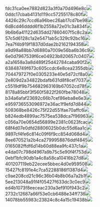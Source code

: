 fdc31ca0ee7882d823a3f0a70d496e8c<img  src="https://img.alicdn.com/bao/uploaded/i3/2639837995/TB2me9npIj_B1NjSZFHXXaDWpXa_!!2639837995.jpg_160x160.jpg">
0ddc17cbab4131d119cc57255178c80f<img  src="https://img.alicdn.com/bao/uploaded/i1/2639837995/O1CN0128vl0KHRyAexEmp_!!2639837995.jpg_160x160.jpg">
4426c29c7ccd6a96bec26ab17cd7be98<img  src="https://img.alicdn.com/bao/uploaded/i4/2639837995/O1CN0128vl03pVszyGMqJ_!!2639837995.jpg_160x160.jpg">
6d8cd46dddd6f1b2558a72e01c3a834f<img  src="https://img.alicdn.com/bao/uploaded/i2/2639837995/O1CN0128vl0Ih2dy6u3Fm_!!2639837995.jpg_160x160.jpg">
9b6b6a41122d635dd27860407f5c8c2a<img  src="https://img.alicdn.com/bao/uploaded/i4/2639837995/O1CN0128vl0WN9kjPa3ZD_!!2639837995.jpg_160x160.jpg">
57c5d6128c1a2e5471ab5c329c92bc16<img  src="https://img.alicdn.com/bao/uploaded/i3/2639837995/O1CN0128vl0EHQKbxN3lK_!!2639837995.jpg_160x160.jpg">
7ea7f4b919f1837d0dae2b2162194358<img  src="https://img.alicdn.com/bao/uploaded/i2/2639837995/O1CN0128vl0QpJsAxAuM2_!!2639837995.jpg_160x160.jpg">
a9d98a88bb7d6880a7009e56ba6b36c9<img  src="https://img.alicdn.com/bao/uploaded/i2/2639837995/TB2mEA3prZnBKNjSZFGXXbt3FXa_!!2639837995.jpg_160x160.jpg">
6e0d7967539f6ce04923b820657c0407<img  src="https://img.alicdn.com/bao/uploaded/i4/2639837995/O1CN0128vl0PRwlhNmqng_!!2639837995.jpg_160x160.jpg">
a2a1658a3a8d489f25d42784caba90f2<img  src="https://img.alicdn.com/bao/uploaded/i4/2639837995/O1CN0128vl0FocLMl3t6j_!!2639837995.jpg_160x160.jpg">
63848749f673c605ccdc6e8cea2355db<img  src="https://img.alicdn.com/bao/uploaded/i1/2639837995/O1CN0128vl0Y8l0ANbkeI_!!2639837995.jpg_160x160.jpg">
704479727f0e0305233e40e5d72cf8a0<img  src="https://img.alicdn.com/bao/uploaded/i2/2639837995/O1CN0128vl0XdJSdMeYER_!!2639837995.jpg_160x160.jpg">
2e809d2a34822bdafb631d8f8cef7037<img  src="https://img.alicdn.com/imgextra/i2/2639837995/O1CN0128vl0oJUE6NqqJv_!!2639837995.jpg">
c5519df9b754682963169b67052cd78f<img  src="https://img.alicdn.com/imgextra/i4/2639837995/O1CN0128vl0oJUd2gxmuH_!!2639837995.jpg">
8178a85bbf3f560f5822f260fbe78048<img  src="https://img.alicdn.com/imgextra/i1/2639837995/O1CN0128vl0i8geOiVtjX_!!2639837995.jpg">
b34a6afaf23692c66b7cef86eba8e6e3<img  src="https://img.alicdn.com/imgextra/i3/2639837995/O1CN0128vl0obzliXqSaj_!!2639837995.jpg">
e959736553096972e36ac1f9efd7d844<img  src="https://img.alicdn.com/imgextra/i3/2639837995/O1CN0128vl0nIlmtZH6Xy_!!2639837995.jpg">
508368be8426c75f22d551fae70affc6<img  src="https://img.alicdn.com/imgextra/i4/2639837995/O1CN0128vl0mTirRMs3e4_!!2639837995.jpg">
b824edb4899ac7575ea538dca7f96963<img  src="https://img.alicdn.com/imgextra/i4/2639837995/O1CN0128vl0msSHf05Vjy_!!2639837995.jpg">
c056a70e0654d56899e2381c0623fcac<img  src="https://img.alicdn.com/imgextra/i3/2639837995/O1CN0128vl0oxaDscJEkQ_!!2639837995.jpg">
68f4d07e0dfd28806025b0dc55d6aa1c<img  src="https://img.alicdn.com/imgextra/i4/2639837995/O1CN0128vl0nIm7eNTkwK_!!2639837995.jpg">
9897cf4fe6c814c09f6f9cc854d068d4<img  src="https://img.alicdn.com/imgextra/i3/2639837995/O1CN0128vl0pnOUD00gUq_!!2639837995.jpg">
8ee670521a2b4ca2799958876ddf4845<img  src="https://img.alicdn.com/imgextra/i2/2639837995/O1CN0128vl0pbS7quFSLY_!!2639837995.jpg">
0165082ffdf6d14b60d88ea9fc437c1a<img  src="https://img.alicdn.com/imgextra/i2/2639837995/O1CN0128vl0obzprwANlN_!!2639837995.jpg">
e4da07c798d4967a9b75c5e90f4f753d<img  src="https://img.alicdn.com/imgextra/i4/2639837995/O1CN0128vl0oxJ27xn1uJ_!!2639837995.jpg">
0ebf1bfc90db1a4c8a58ca10416b27d8<img  src="https://img.alicdn.com/imgextra/i2/2639837995/O1CN0128vl0o595qyhnrM_!!2639837995.jpg">
401207119eb22ecee5bbec4d0e959508<img  src="https://img.alicdn.com/imgextra/i1/2639837995/O1CN0128vl0oPC9zCXnOn_!!2639837995.jpg">
15427fc8191e4c7ca52288186f1387d4<img  src="https://img.alicdn.com/imgextra/i3/2639837995/O1CN0128vl0o58I2FBo63_!!2639837995.jpg">
c9ae208cd21c96c36b04b8b06a7a2b1f<img  src="https://img.alicdn.com/imgextra/i4/2639837995/O1CN0128vl0pbU0CQj1Nv_!!2639837995.jpg">
5ee213048a91f4f05427f633dc3c0ec9<img  src="https://img.alicdn.com/imgextra/i4/2639837995/O1CN0128vl0oxJq2DcSgM_!!2639837995.jpg">
ed4b1073f8eeceac230a3ef910f943c2<img  src="https://img.alicdn.com/imgextra/i1/2639837995/O1CN0128vl0msTQLBhh5K_!!2639837995.jpg">
2732c12687a66f53e0cb6488e34ff736<img  src="https://img.alicdn.com/imgextra/i1/2639837995/O1CN0128vl0oJVdMtBy5N_!!2639837995.jpg">
14078bb55983c23824c8c4a15c19438b<img  src="https://img.alicdn.com/imgextra/i4/2639837995/O1CN0128vl0msSxEvyJkF_!!2639837995.jpg">
